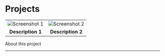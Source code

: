 # Projects

<table >
  <tr>
    <td><img src="https://via.placeholder.com/400" alt="Screenshot 1"></td>
    <td><img src="https://via.placeholder.com/400" alt="Screenshot 2"></td>
  </tr>
  <tr>
    <td align="center"><strong>Description 1</strong></td>
    <td align="center"><strong>Description 2</strong></td>
  </tr>
</table>

<details>
  <summary style="display: flex; justify-items:center;">About this project</summary>
  
  # 🚀 Project Name
  
  *A short description of your project.*
  
  ## 📥 Installation  
  ```bash
  git clone https://github.com/yourusername/project-name.git
  cd project-name
  npm install  # or yarn install
  ```
  
  ## ⚡ Features  
  - 🔹 Feature 1  
  - 🔹 Feature 2  
  - 🔹 Feature 3  
  
  ## 🛠 Tech Stack  
  **Frontend:** React, Tailwind CSS  
  **Backend:** Node.js, Express  
  
  ## 📜 License  
  MIT License  

</details>

---
